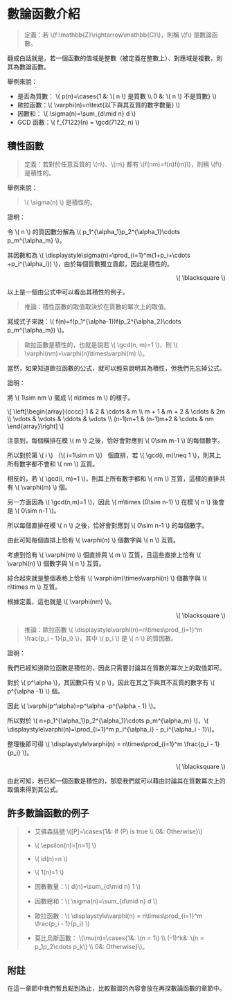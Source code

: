 # 數論函數介紹

> 定義：若 \\(f:\mathbb{Z}\rightarrow\mathbb{C}\\)，則稱 \\(f\\) 是數論函數。

翻成白話就是，若一個函數的值域是整數（被定義在整數上）、對應域是複數，則其為數論函數。

舉例來說：

* 是否為質數： \\( p(n)=\cases{1 &: \\( n \\) 是質數 \\\\ 0 &: \\( n \\) 不是質數} \\)
* 歐拉函數：\\( \varphi(n)=n\text{以下與其互質的數字數量} \\)
* 因數和： \\( \sigma(n)=\sum_{d\mid n} d \\)
* GCD 函數：\\( f_{7122}(n) = \gcd(7122, n) \\)

## 積性函數

> 定義：若對於任意互質的 \\(n\\)、\\(m\\) 都有 \\(f(nm)=f(n)f(m)\\)，則稱 \\(f\\) 是積性的。

舉例來說：

> \\( \sigma(n) \\) 是積性的。

證明：

令 \\( n \\) 的質因數分解為 \\( p_1^{\alpha_1}p_2^{\alpha_1}\cdots p_m^{\alpha_m} \\)。

其因數和為 \\( \displaystyle\sigma(n)=\prod_{i=1}^m(1+p_i+\cdots +p_i^{\alpha_i}) \\)，由於每個質數獨立貢獻，因此是積性的。

<p align="right">\( \blacksquare \)</p>

以上是一個由公式中可以看出其積性的例子。

> 推論：積性函數的取值取決於在質數的冪次上的取值。

寫成式子來說：\\( f(n)=f(p_1^{\alpha-1})f(p_2^{\alpha_2}\cdots p_m^{\alpha_m}) \\)。

> 歐拉函數是積性的，也就是說若 \\( \gcd(n, m)=1 \\)，則 \\( \varphi(nm)=\varphi(n)\times\varphi(m) \\)。

當然，如果知道歐拉函數的公式，就可以輕易說明其為積性，但我們先忘掉公式。

證明：

將 \\( 1\sim nm \\) 擺成 \\( n\times m \\) 的樣子。

\\[
\left[\begin{array}{cccc}
1 & 2 & \cdots & m \\\\
m + 1 & m + 2 & \cdots & 2m \\\\
\vdots & \vdots & \ddots & \vdots \\\\
(n-1)m+1 & (n-1)m+2 & \cdots & nm
\end{array}\right]
\\]

注意到，每個橫排在模 \\( m \\) 之後，恰好會對應到 \\( 0\sim m-1 \\) 的每個數字。

所以對於第 \\( i \\) （\\( i=1\sim m \\)） 個直排，若 \\( \gcd(i, m)\neq 1 \\)，則其上所有數字都不會和 \\( nm \\) 互質。

相反的，若 \\( \gcd(i, m)=1 \\)，則其上所有數字都和 \\( nm \\) 互質，這樣的直排共有 \\( \varphi(m) \\) 個。

另一方面因為 \\( \gcd(n,m)=1 \\)，因此 \\( m\times (0\sim n-1) \\) 在模 \\( n \\) 後會是 \\( 0\sim n-1 \\)。

所以每個直排在模 \\( n \\) 之後，恰好會對應到 \\( 0\sim n-1 \\) 的每個數字。

由此可知每個直排上恰有 \\( \varphi(n) \\) 個數字與 \\( n \\) 互質。

考慮到恰有 \\( \varphi(m) \\) 個直排與 \\( m \\) 互質，且這些直排上恰有 \\( \varphi(n) \\) 個數字與 \\( n \\) 互質。

綜合起來就是整個表格上恰有 \\( \varphi(m)\times\varphi(n) \\) 個數字與 \\( n\times m \\) 互質。

根據定義，這也就是 \\( \varphi(nm) \\)。

<p align="right">\( \blacksquare \)</p>

> 推論：歐拉函數 \\( \displaystyle\varphi(n)=n\times\prod_{i=1}^m \frac{p_i - 1}{p_i} \\)，其中 \\( p_i \\) 是 \\( n \\) 的質因數。

證明：

我們已經知道歐拉函數是積性的，因此只需要討論其在質數的冪次上的取值即可。

對於 \\( p^\alpha \\)，其因數只有 \\( p \\)，因此在其之下與其不互質的數字有 \\( p^{\alpha -1} \\) 個。

因此 \\( \varphi(p^\alpha)=p^\alpha -p^{\alpha - 1} \\)。

所以對於 \\( n=p_1^{\alpha_1}p_2^{\alpha_1}\cdots p_m^{\alpha_m} \\)，\\( \displaystyle\varphi(n)=\prod_{i=1}^m p_i^{\alpha_i} - p_i^{\alpha_i - 1}\\)。

整理後即可得 \\( \displaystyle\varphi(n) = n\times\prod_{i=1}^m \frac{p_i - 1}{p_i} \\)。

<p align="right">\( \blacksquare \)</p>

由此可知，若已知一個函數是積性的，那麼我們就可以藉由討論其在質數冪次上的取值來得到其公式。

## 許多數論函數的例子

> * 艾佛森括號 \\([P]=\cases{1&: If \(P\) is true \\\\ 0&: Otherwise}\\)
>
> * \\( \epsilon(n)=[n=1] \\)
>
> * \\( id(n)=n \\)
>
> * \\( 1(n)=1 \\)
>
> * 因數數量：\\( d(n)=\sum_{d\mid n} 1 \\)
>
> * 因數總和：\\( \sigma(n)=\sum_{d\mid n} d \\)
>
> * 歐拉函數：\\( \displaystyle\varphi(n) = n\times\prod_{i=1}^m \frac{p_i - 1}{p_i} \\)
>
> * 莫比烏斯函數： \\(\mu(n)=\cases{1&: \\(n = 1\\) \\\\ (-1)^k&: \\(n = p_1p_2\cdots p_k\\) \\\\ 0&: Otherwise}\\)。

## 附註

在這一章節中我們暫且點到為止，比較艱澀的內容會放在再探數論函數的章節中。
